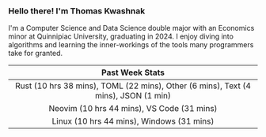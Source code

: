 
### Hello there! I'm Thomas Kwashnak

I'm a Computer Science and Data Science double major with an Economics
minor at Quinnipiac University, graduating in 2024.
I enjoy diving into algorithms and learning the inner-workings of the tools
many programmers take for granted.

| Past Week Stats |
| :---: |
| Rust (10 hrs 38 mins), TOML (22 mins), Other (6 mins), Text (4 mins), JSON (1 min) |
| Neovim (10 hrs 44 mins), VS Code (31 mins) |
| Linux (10 hrs 44 mins), Windows (31 mins) |

